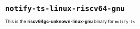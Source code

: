 # `notify-ts-linux-riscv64-gnu`

This is the **riscv64gc-unknown-linux-gnu** binary for `notify-ts`
